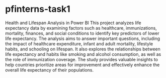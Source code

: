 # pfinterns-task1
Health and Lifespan Analysis in Power BI
This project analyzes life expectancy data by examining factors such as healthcare,
immunizations, mortality, finances, and social conditions to identify key predictors of
lower life expectancy. The analysis aims to answer important questions, including the
impact of healthcare expenditure, infant and adult mortality, lifestyle habits, and
schooling on lifespan. It also explores the relationships between life expectancy and
habits like smoking and alcohol consumption, as well as the role of immunization
coverage. The study provides valuable insights to help countries prioritize areas for
improvement and effectively enhance the overall life expectancy of their populations.

